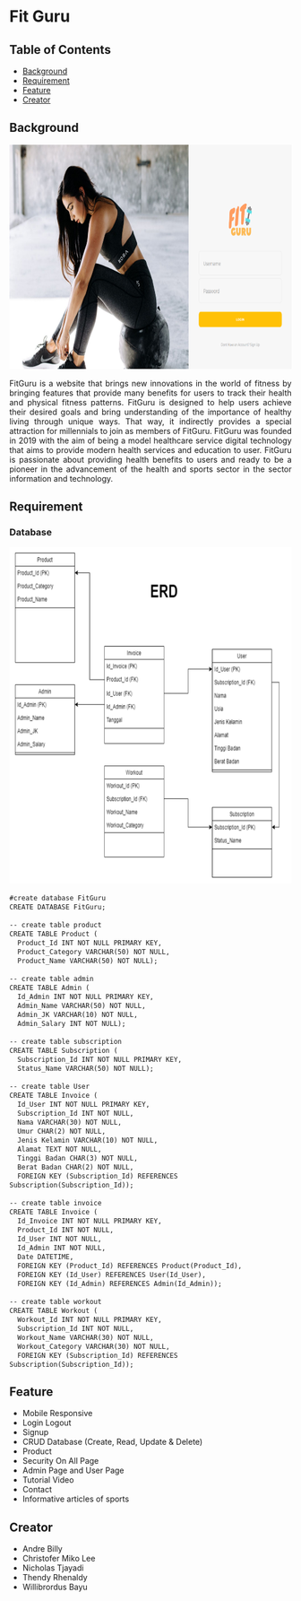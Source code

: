 # Fit Guru

## Table of Contents
* [Background](#background)
* [Requirement](#requirement)
* [Feature](#feature)
* [Creator](#creator)

## Background
<img src="https://github.com/Bayunova28/Fit-Guru/blob/master/figuru-cover.png" height="400" width="1000">

<p align="justify">FitGuru is a website that brings new innovations in the world of fitness by bringing features that provide many benefits for users to track their 
health and physical fitness patterns. FitGuru is designed to help users achieve their desired goals and bring understanding of the importance of healthy living through 
unique ways. That way, it indirectly provides a special attraction for millennials to join as members of FitGuru. FitGuru was founded in 2019 with the aim of being a 
model healthcare service digital technology that aims to provide modern health services and education to user. FitGuru is passionate about providing health benefits to 
users and ready to be a pioneer in the advancement of the health and sports sector in the sector information and technology.<p> 

## Requirement
### Database
<img src="https://github.com/Bayunova28/Fit-Guru/blob/master/erd-database.png" height="600" width="1000">
  
```mysql
#create database FitGuru
CREATE DATABASE FitGuru;
  
-- create table product
CREATE TABLE Product (
  Product_Id INT NOT NULL PRIMARY KEY,
  Product_Category VARCHAR(50) NOT NULL,
  Product_Name VARCHAR(50) NOT NULL);

-- create table admin
CREATE TABLE Admin (
  Id_Admin INT NOT NULL PRIMARY KEY,
  Admin_Name VARCHAR(50) NOT NULL,
  Admin_JK VARCHAR(10) NOT NULL,
  Admin_Salary INT NOT NULL);
  
-- create table subscription
CREATE TABLE Subscription (
  Subscription_Id INT NOT NULL PRIMARY KEY,
  Status_Name VARCHAR(50) NOT NULL);
 
-- create table User
CREATE TABLE Invoice (
  Id_User INT NOT NULL PRIMARY KEY,
  Subscription_Id INT NOT NULL,
  Nama VARCHAR(30) NOT NULL,
  Umur CHAR(2) NOT NULL,
  Jenis Kelamin VARCHAR(10) NOT NULL,
  Alamat TEXT NOT NULL,
  Tinggi Badan CHAR(3) NOT NULL,
  Berat Badan CHAR(2) NOT NULL,
  FOREIGN KEY (Subscription_Id) REFERENCES Subscription(Subscription_Id));
  
-- create table invoice
CREATE TABLE Invoice (
  Id_Invoice INT NOT NULL PRIMARY KEY,
  Product_Id INT NOT NULL,
  Id_User INT NOT NULL,
  Id_Admin INT NOT NULL,
  Date DATETIME,
  FOREIGN KEY (Product_Id) REFERENCES Product(Product_Id),
  FOREIGN KEY (Id_User) REFERENCES User(Id_User),
  FOREIGN KEY (Id_Admin) REFERENCES Admin(Id_Admin));
  
-- create table workout
CREATE TABLE Workout (
  Workout_Id INT NOT NULL PRIMARY KEY,
  Subscription_Id INT NOT NULL,
  Workout_Name VARCHAR(30) NOT NULL,
  Workout_Category VARCHAR(30) NOT NULL,
  FOREIGN KEY (Subscription_Id) REFERENCES Subscription(Subscription_Id));
```
## Feature
* Mobile Responsive
* Login Logout
* Signup
* CRUD Database (Create, Read, Update & Delete)
* Product
* Security On All Page
* Admin Page and User Page
* Tutorial Video
* Contact
* Informative articles of sports
  
## Creator
* Andre Billy
* Christofer Miko Lee
* Nicholas Tjayadi
* Thendy Rhenaldy
* Willibrordus Bayu
